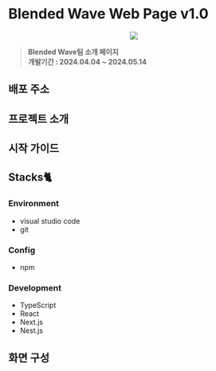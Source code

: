 <h1>Blended Wave Web Page v1.0</h1>

<p align="center">
  <img src="https://avatars.githubusercontent.com/u/136903496?s=400&u=a5c54197d2e3fc4e8d5d2c847ba5b0e058e0d699&v=4">
</p>


> **Blended Wave팀 소개 페이지** <br/> **개발기간 : 2024.04.04 ~ 2024.05.14**

## 배포 주소


## 프로젝트 소개


## 시작 가이드


## Stacks🐈
### Environment
- visual studio code
- git
### Config
- npm
### Development
- TypeScript
- React
- Next.js
- Nest.js

## 화면 구성
